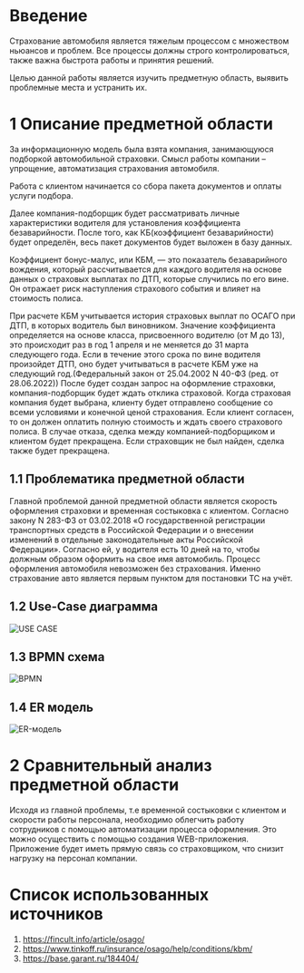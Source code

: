 # Введение

Страхование автомобиля является тяжелым процессом с множеством ньюансов и проблем. Все процессы должны строго контролироваться, также важна быстрота работы и принятия решений.

Целью данной работы является изучить предметную область, выявить проблемные места и устранить их.

# 1 Описание предметной области

За информационную модель была взята компания, занимающуюся подборкой автомобильной страховки. Смысл работы компании – упрощение, автоматизация страхования автомобиля.

Работа с клиентом начинается со сбора пакета документов и оплаты услуги подбора.

Далее компания-подборщик будет рассматривать личные характеристики водителя для установления коэффициента безаварийности. После того, как КБ(коэффициент безаварийности) будет определён, весь пакет документов будет выложен в базу данных.

Коэффициент бонус-малус, или КБМ, — это показатель безаварийного вождения, который рассчитывается для каждого водителя на основе данных о страховых выплатах по ДТП, которые случились по его вине. Он отражает риск наступления страхового события и влияет на стоимость полиса.

При расчете КБМ учитывается история страховых выплат по ОСАГО при ДТП, в которых водитель был виновником. Значение коэффициента определяется на основе класса, присвоенного водителю (от М до 13), это происходит раз в год 1 апреля и не меняется до 31 марта следующего года. Если в течение этого срока по вине водителя произойдет ДТП, оно будет учитываться в расчете КБМ уже на следующий год.(Федеральный закон от 25.04.2002 N 40-ФЗ (ред. от 28.06.2022))
После будет создан запрос на оформление страховки, компания-подборщик будет ждать отклика страховой. Когда страховая компания будет выбрана, клиенту будет отправлено сообщение со всеми условиями и конечной ценой страхования. Если клиент согласен, то он должен оплатить полную стоимость и ждать своего страхового полиса. В случае отказа, сделка между компанией-подборщиком и клиентом будет прекращена. Если страховщик не был найден, сделка также будет прекращена.

## 1.1 Проблематика предметной области

Главной проблемой данной предметной области является скорость оформления страховки и временная состыковка с клиентом. Согласно закону N 283-ФЗ от 03.02.2018 «О государственной регистрации транспортных средств в Российской Федерации и о внесении изменений в отдельные законодательные акты Российской Федерации». Согласно ей, у водителя есть 10 дней на то, чтобы должным образом оформить на свое имя автомобиль. Процесс оформления автомобиля невозможен без страхования. Именно страхование авто является первым пунктом для постановки ТС на учёт.

## 1.2 Use-Case диаграмма
![USE CASE](https://user-images.githubusercontent.com/105608765/198390642-297c6d3e-bcee-4c0f-929b-f721e43a1caf.png)
## 1.3 BPMN схема
![BPMN](https://user-images.githubusercontent.com/105608765/198390455-82528494-97f5-4ec3-8fdd-66f882fc4575.png)
## 1.4 ER модель
![ER-модель](https://user-images.githubusercontent.com/105608765/201196853-a328b841-342e-462a-8b5d-ec216492c041.png)




# 2 Сравнительный анализ предметной области
Исходя из главной проблемы, т.е временной состыковки с клиентом и скорости работы персонала, необходимо облегчить работу сотрудников с помощью автоматизации процесса оформления.
Это можно осуществить с помощью создания WEB-приложения. Приложение будет иметь прямую связь со страховщиком, что снизит нагрузку на персонал компании. 




# Список использованных источников
1. https://fincult.info/article/osago/
2. https://www.tinkoff.ru/insurance/osago/help/conditions/kbm/
3. https://base.garant.ru/184404/

